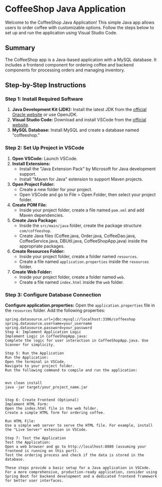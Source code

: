 # CoffeeShop Java Application

Welcome to the CoffeeShop Java Application! This simple Java app allows users to order coffee with customizable options. Follow the steps below to set up and run the application using Visual Studio Code.

## Summary

The CoffeeShop app is a Java-based application with a MySQL database. It includes a frontend component for ordering coffee and backend components for processing orders and managing inventory.

## Step-by-Step Instructions

### Step 1: Install Required Software

1. **Java Development Kit (JDK):** Install the latest JDK from the [official Oracle website](https://www.oracle.com/java/technologies/javase-downloads.html) or use OpenJDK.
2. **Visual Studio Code:** Download and install VSCode from the [official website](https://code.visualstudio.com/).
3. **MySQL Database:** Install MySQL and create a database named "coffeeshop."

### Step 2: Set Up Project in VSCode

1. **Open VSCode:** Launch VSCode.
2. **Install Extensions:**
   - Install the "Java Extension Pack" by Microsoft for Java development support.
   - Install "Maven for Java" extension to support Maven projects.
3. **Open Project Folder:**
   - Create a new folder for your project.
   - Open VSCode and go to File > Open Folder, then select your project folder.
4. **Create POM File:**
   - Inside your project folder, create a file named `pom.xml` and add Maven dependencies.
5. **Create Java Package:**
   - Inside the `src/main/java` folder, create the package structure `com/coffeeshop`.
   - Create Java files (Coffee.java, Order.java, CoffeeDao.java, CoffeeService.java, DBUtil.java, CoffeeShopApp.java) inside the appropriate packages.
6. **Create Resources Folder:**
   - Inside your project folder, create a folder named `resources`.
   - Create a file named `application.properties` inside the `resources` folder.
7. **Create Web Folder:**
   - Inside your project folder, create a folder named `web`.
   - Create a file named `index.html` inside the `web` folder.

### Step 3: Configure Database Connection

**Configure application.properties:**
Open the `application.properties` file in the `resources` folder.
Add the following properties:
```properties
spring.datasource.url=jdbc:mysql://localhost:3306/coffeeshop
spring.datasource.username=your_username
spring.datasource.password=your_password
Step 4: Implement Application Logic
Implement Logic in CoffeeShopApp.java:
Complete the logic for user interaction in CoffeeShopApp.java. Use Scanner for simplicity.

Step 5: Run the Application
Run the Application:
Open the terminal in VSCode.
Navigate to your project folder.
Run the following command to compile and run the application:


mvn clean install
java -jar target/your_project_name.jar


Step 6: Create Frontend (Optional)
Implement HTML Form:
Open the index.html file in the web folder.
Create a simple HTML form for ordering coffee.

Run HTML File:
Use a simple web server to serve the HTML file. For example, install the "Live Server" extension in VSCode.

Step 7: Test the Application
Test the Application:
Open a web browser and go to http://localhost:8080 (assuming your frontend is running on this port).
Test the ordering process and check if the data is stored in the database.

These steps provide a basic setup for a Java application in VSCode. For a more comprehensive, production-ready application, consider using Spring Boot for backend development and a dedicated frontend framework for better user interfaces.


